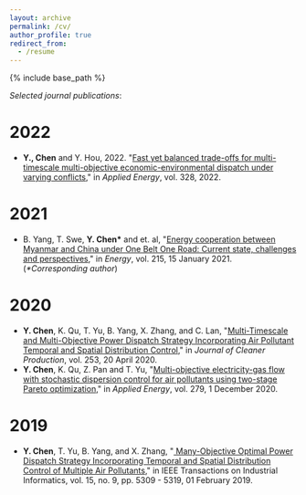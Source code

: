 ```yaml
---
layout: archive
permalink: /cv/
author_profile: true
redirect_from:
  - /resume
---
```


{% include base_path %}



_Selected journal publications_:

2022
======
* **Y., Chen** and Y. Hou, 2022. "[Fast yet balanced trade-offs for multi-timescale multi-objective economic-environmental dispatch under varying conflicts](https://doi.org/10.1016/j.apenergy.2022.120122)," in *Applied Energy*,  vol. 328, 2022.


2021
======
* B. Yang, T. Swe, **Y. Chen\*** and et. al, "[Energy cooperation between Myanmar and China under One Belt One Road: Current state, challenges and perspectives](https://doi.org/10.1016/j.energy.2020.119130)," in *Energy*, vol. 215, 15 January 2021. (*\*Corresponding author*)

2020
======
* **Y. Chen**, K. Qu, T. Yu, B. Yang, X. Zhang, and C. Lan, "[Multi-Timescale and Multi-Objective Power Dispatch Strategy Incorporating Air Pollutant Temporal and Spatial Distribution Control](https://ieeexplore.ieee.org/document/9801660)," in *Journal of Cleaner Production*, vol. 253, 20 April 2020. 
* **Y. Chen**, K. Qu, Z. Pan and T. Yu, "[Multi-objective electricity-gas flow with stochastic dispersion control for air pollutants using two-stage Pareto optimization](https://doi.org/10.1016/j.apenergy.2020.115773)," in *Applied Energy*, vol. 279, 1 December 2020.


2019
======
* **Y. Chen**, T. Yu, B. Yang, and X. Zhang, "[
Many-Objective Optimal Power Dispatch Strategy Incorporating Temporal and Spatial Distribution Control of Multiple Air Pollutants](https://ieeexplore.ieee.org/abstract/document/8632765)," in IEEE Transactions on Industrial Informatics, vol. 15, no. 9, pp. 5309 - 5319, 01 February 2019.
